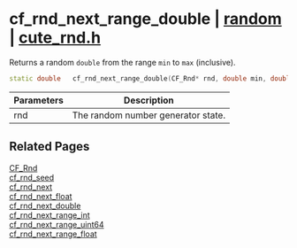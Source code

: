 # cf_rnd_next_range_double | [random](https://github.com/RandyGaul/cute_framework/blob/master/docs/random_readme.md) | [cute_rnd.h](https://github.com/RandyGaul/cute_framework/blob/master/include/cute_rnd.h)

Returns a random `double` from the range `min` to `max` (inclusive).

```cpp
static double   cf_rnd_next_range_double(CF_Rnd* rnd, double min, double max);
```

Parameters | Description
--- | ---
rnd | The random number generator state.

## Related Pages

[CF_Rnd](https://github.com/RandyGaul/cute_framework/blob/master/docs/random/cf_rnd.md)  
[cf_rnd_seed](https://github.com/RandyGaul/cute_framework/blob/master/docs/random/cf_rnd_seed.md)  
[cf_rnd_next](https://github.com/RandyGaul/cute_framework/blob/master/docs/random/cf_rnd_next.md)  
[cf_rnd_next_float](https://github.com/RandyGaul/cute_framework/blob/master/docs/random/cf_rnd_next_float.md)  
[cf_rnd_next_double](https://github.com/RandyGaul/cute_framework/blob/master/docs/random/cf_rnd_next_double.md)  
[cf_rnd_next_range_int](https://github.com/RandyGaul/cute_framework/blob/master/docs/random/cf_rnd_next_range_int.md)  
[cf_rnd_next_range_uint64](https://github.com/RandyGaul/cute_framework/blob/master/docs/random/cf_rnd_next_range_uint64.md)  
[cf_rnd_next_range_float](https://github.com/RandyGaul/cute_framework/blob/master/docs/random/cf_rnd_next_range_float.md)  
